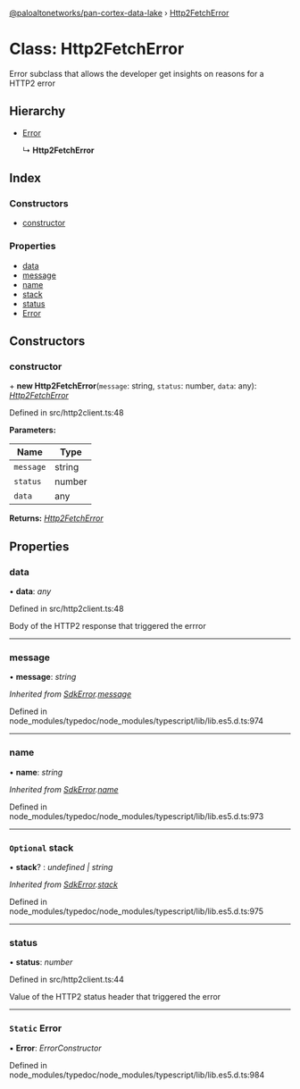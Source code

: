 [@paloaltonetworks/pan-cortex-data-lake](../README.md) › [Http2FetchError](http2fetcherror.md)

# Class: Http2FetchError

Error subclass that allows the developer get insights on reasons for a HTTP2 error

## Hierarchy

* [Error](sdkerror.md#static-error)

  ↳ **Http2FetchError**

## Index

### Constructors

* [constructor](http2fetcherror.md#constructor)

### Properties

* [data](http2fetcherror.md#data)
* [message](http2fetcherror.md#message)
* [name](http2fetcherror.md#name)
* [stack](http2fetcherror.md#optional-stack)
* [status](http2fetcherror.md#status)
* [Error](http2fetcherror.md#static-error)

## Constructors

###  constructor

\+ **new Http2FetchError**(`message`: string, `status`: number, `data`: any): *[Http2FetchError](http2fetcherror.md)*

Defined in src/http2client.ts:48

**Parameters:**

Name | Type |
------ | ------ |
`message` | string |
`status` | number |
`data` | any |

**Returns:** *[Http2FetchError](http2fetcherror.md)*

## Properties

###  data

• **data**: *any*

Defined in src/http2client.ts:48

Body of the HTTP2 response that triggered the errror

___

###  message

• **message**: *string*

*Inherited from [SdkError](sdkerror.md).[message](sdkerror.md#message)*

Defined in node_modules/typedoc/node_modules/typescript/lib/lib.es5.d.ts:974

___

###  name

• **name**: *string*

*Inherited from [SdkError](sdkerror.md).[name](sdkerror.md#name)*

Defined in node_modules/typedoc/node_modules/typescript/lib/lib.es5.d.ts:973

___

### `Optional` stack

• **stack**? : *undefined | string*

*Inherited from [SdkError](sdkerror.md).[stack](sdkerror.md#optional-stack)*

Defined in node_modules/typedoc/node_modules/typescript/lib/lib.es5.d.ts:975

___

###  status

• **status**: *number*

Defined in src/http2client.ts:44

Value of the HTTP2 status header that triggered the error

___

### `Static` Error

▪ **Error**: *ErrorConstructor*

Defined in node_modules/typedoc/node_modules/typescript/lib/lib.es5.d.ts:984
